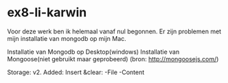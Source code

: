 # ex8-li-karwin

Voor deze werk ben ik helemaal vanaf nul begonnen. 
Er zijn problemen met mijn installatie van mongodb op mijn Mac.

Installatie van Mongodb op Desktop(windows)
Installatie van Mongoose(niet gebruikt maar geprobeerd)
(bron: http://mongoosejs.com/)

Storage:
v2. Added: 
		Insert &clear:
						-File 
						-Content 